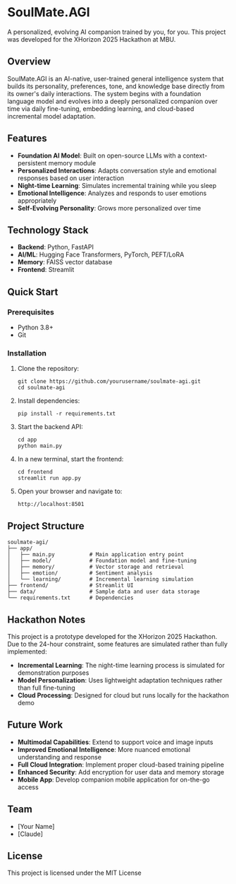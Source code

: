 # SoulMate.AGI

A personalized, evolving AI companion trained by you, for you. This project was developed for the XHorizon 2025 Hackathon at MBU.

## Overview

SoulMate.AGI is an AI-native, user-trained general intelligence system that builds its personality, preferences, tone, and knowledge base directly from its owner's daily interactions. The system begins with a foundation language model and evolves into a deeply personalized companion over time via daily fine-tuning, embedding learning, and cloud-based incremental model adaptation.

## Features

- **Foundation AI Model**: Built on open-source LLMs with a context-persistent memory module
- **Personalized Interactions**: Adapts conversation style and emotional responses based on user interaction
- **Night-time Learning**: Simulates incremental training while you sleep
- **Emotional Intelligence**: Analyzes and responds to user emotions appropriately
- **Self-Evolving Personality**: Grows more personalized over time

## Technology Stack

- **Backend**: Python, FastAPI
- **AI/ML**: Hugging Face Transformers, PyTorch, PEFT/LoRA
- **Memory**: FAISS vector database
- **Frontend**: Streamlit

## Quick Start

### Prerequisites

- Python 3.8+
- Git

### Installation

1. Clone the repository:
   ```
   git clone https://github.com/yourusername/soulmate-agi.git
   cd soulmate-agi
   ```

2. Install dependencies:
   ```
   pip install -r requirements.txt
   ```

3. Start the backend API:
   ```
   cd app
   python main.py
   ```

4. In a new terminal, start the frontend:
   ```
   cd frontend
   streamlit run app.py
   ```

5. Open your browser and navigate to:
   ```
   http://localhost:8501
   ```

## Project Structure

```
soulmate-agi/
├── app/
│   ├── main.py           # Main application entry point
│   ├── model/            # Foundation model and fine-tuning
│   ├── memory/           # Vector storage and retrieval
│   ├── emotion/          # Sentiment analysis 
│   └── learning/         # Incremental learning simulation
├── frontend/             # Streamlit UI
├── data/                 # Sample data and user data storage
└── requirements.txt      # Dependencies
```

## Hackathon Notes

This project is a prototype developed for the XHorizon 2025 Hackathon. Due to the 24-hour constraint, some features are simulated rather than fully implemented:

- **Incremental Learning**: The night-time learning process is simulated for demonstration purposes
- **Model Personalization**: Uses lightweight adaptation techniques rather than full fine-tuning
- **Cloud Processing**: Designed for cloud but runs locally for the hackathon demo

## Future Work

- **Multimodal Capabilities**: Extend to support voice and image inputs
- **Improved Emotional Intelligence**: More nuanced emotional understanding and response
- **Full Cloud Integration**: Implement proper cloud-based training pipeline
- **Enhanced Security**: Add encryption for user data and memory storage
- **Mobile App**: Develop companion mobile application for on-the-go access

## Team

- [Your Name]
- [Claude]

## License

This project is licensed under the MIT License